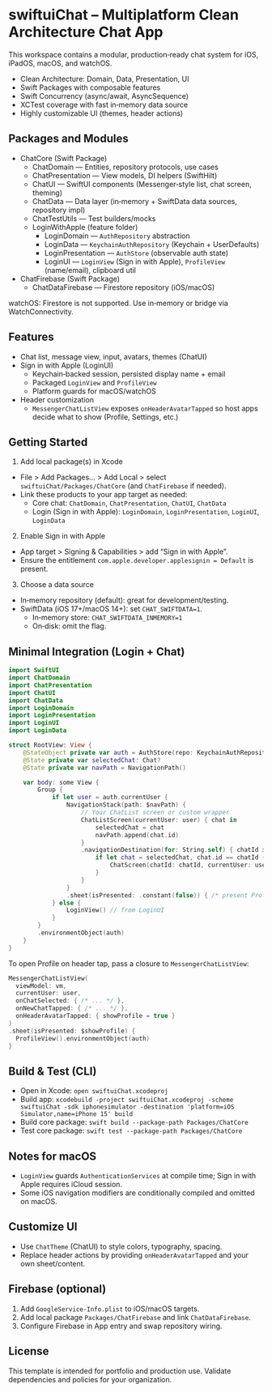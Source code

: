 # swiftuiChat – Multiplatform Clean Architecture Chat App

This workspace contains a modular, production‑ready chat system for iOS, iPadOS, macOS, and watchOS.

- Clean Architecture: Domain, Data, Presentation, UI
- Swift Packages with composable features
- Swift Concurrency (async/await, AsyncSequence)
- XCTest coverage with fast in‑memory data source
- Highly customizable UI (themes, header actions)

## Packages and Modules

- ChatCore (Swift Package)
  - ChatDomain — Entities, repository protocols, use cases
  - ChatPresentation — View models, DI helpers (SwiftHilt)
  - ChatUI — SwiftUI components (Messenger‑style list, chat screen, theming)
  - ChatData — Data layer (in‑memory + SwiftData data sources, repository impl)
  - ChatTestUtils — Test builders/mocks
  - LoginWithApple (feature folder)
    - LoginDomain — `AuthRepository` abstraction
    - LoginData — `KeychainAuthRepository` (Keychain + UserDefaults)
    - LoginPresentation — `AuthStore` (observable auth state)
    - LoginUI — `LoginView` (Sign in with Apple), `ProfileView` (name/email), clipboard util
- ChatFirebase (Swift Package)
  - ChatDataFirebase — Firestore repository (iOS/macOS)

watchOS: Firestore is not supported. Use in‑memory or bridge via WatchConnectivity.

## Features

- Chat list, message view, input, avatars, themes (ChatUI)
- Sign in with Apple (LoginUI)
  - Keychain‑backed session, persisted display name + email
  - Packaged `LoginView` and `ProfileView`
  - Platform guards for macOS/watchOS
- Header customization
  - `MessengerChatListView` exposes `onHeaderAvatarTapped` so host apps decide what to show (Profile, Settings, etc.)

## Getting Started

1) Add local package(s) in Xcode
- File > Add Packages… > Add Local > select `swiftuiChat/Packages/ChatCore` (and `ChatFirebase` if needed).
- Link these products to your app target as needed:
  - Core chat: `ChatDomain`, `ChatPresentation`, `ChatUI`, `ChatData`
  - Login (Sign in with Apple): `LoginDomain`, `LoginPresentation`, `LoginUI`, `LoginData`

2) Enable Sign in with Apple
- App target > Signing & Capabilities > add “Sign in with Apple”.
- Ensure the entitlement `com.apple.developer.applesignin = Default` is present.

3) Choose a data source
- In‑memory repository (default): great for development/testing.
- SwiftData (iOS 17+/macOS 14+): set `CHAT_SWIFTDATA=1`.
  - In‑memory store: `CHAT_SWIFTDATA_INMEMORY=1`
  - On‑disk: omit the flag.

## Minimal Integration (Login + Chat)

```swift
import SwiftUI
import ChatDomain
import ChatPresentation
import ChatUI
import ChatData
import LoginDomain
import LoginPresentation
import LoginUI
import LoginData

struct RootView: View {
    @StateObject private var auth = AuthStore(repo: KeychainAuthRepository())
    @State private var selectedChat: Chat?
    @State private var navPath = NavigationPath()

    var body: some View {
        Group {
            if let user = auth.currentUser {
                NavigationStack(path: $navPath) {
                    // Your ChatList screen or custom wrapper
                    ChatListScreen(currentUser: user) { chat in
                        selectedChat = chat
                        navPath.append(chat.id)
                    }
                    .navigationDestination(for: String.self) { chatId in
                        if let chat = selectedChat, chat.id == chatId {
                            ChatScreen(chatId: chatId, currentUser: user)
                        }
                    }
                }
                .sheet(isPresented: .constant(false)) { /* present ProfileView when you want */ }
            } else {
                LoginView() // from LoginUI
            }
        }
        .environmentObject(auth)
    }
}
```

To open Profile on header tap, pass a closure to `MessengerChatListView`:

```swift
MessengerChatListView(
  viewModel: vm,
  currentUser: user,
  onChatSelected: { /* ... */ },
  onNewChatTapped: { /* ... */ },
  onHeaderAvatarTapped: { showProfile = true }
)
.sheet(isPresented: $showProfile) {
  ProfileView().environmentObject(auth)
}
```

## Build & Test (CLI)
- Open in Xcode: `open swiftuiChat.xcodeproj`
- Build app: `xcodebuild -project swiftuiChat.xcodeproj -scheme swiftuiChat -sdk iphonesimulator -destination 'platform=iOS Simulator,name=iPhone 15' build`
- Build core package: `swift build --package-path Packages/ChatCore`
- Test core package: `swift test --package-path Packages/ChatCore`

## Notes for macOS
- `LoginView` guards `AuthenticationServices` at compile time; Sign in with Apple requires iCloud session.
- Some iOS navigation modifiers are conditionally compiled and omitted on macOS.

## Customize UI
- Use `ChatTheme` (ChatUI) to style colors, typography, spacing.
- Replace header actions by providing `onHeaderAvatarTapped` and your own sheet/content.

## Firebase (optional)
1. Add `GoogleService-Info.plist` to iOS/macOS targets.
2. Add local package `Packages/ChatFirebase` and link `ChatDataFirebase`.
3. Configure Firebase in App entry and swap repository wiring.

## License
This template is intended for portfolio and production use. Validate dependencies and policies for your organization.
